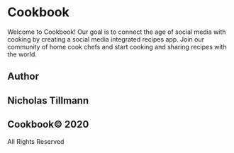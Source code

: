 # Cookbook

Welcome to Cookbook! Our goal is to connect the age of social media with cooking by creating a social media integrated recipes app. Join our community of home cook chefs and start cooking and sharing recipes with the world.

## Author
## Nicholas Tillmann
## Cookbook© 2020
All Rights Reserved
